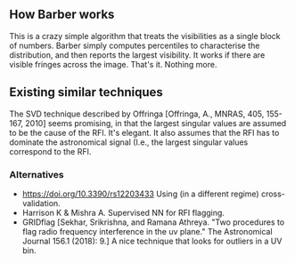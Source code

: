 ## How Barber works

This is a crazy simple algorithm that treats the visibilities as a single block of numbers. Barber simply computes percentiles to characterise the distribution, and then reports the largest visibility. It works if there are visible fringes across the image. That's it. Nothing more.


## Existing similar techniques

The SVD technique described by Offringa [Offringa, A., MNRAS, 405, 155-167, 2010] seems promising, in that the largest singular values are assumed to be the cause of the RFI. It's elegant. It also assumes that the RFI has to dominate the astronomical signal (I.e., the largest singular values correspond to the RFI.



### Alternatives

* https://doi.org/10.3390/rs12203433 Using  (in a different regime) cross-validation.
* Harrison K & Mishra A. Supervised NN for RFI flagging.
* GRIDflag [Sekhar, Srikrishna, and Ramana Athreya. "Two procedures to flag radio frequency interference in the uv plane." The Astronomical Journal 156.1 (2018): 9.] A nice technique that looks for outliers in a UV bin.

